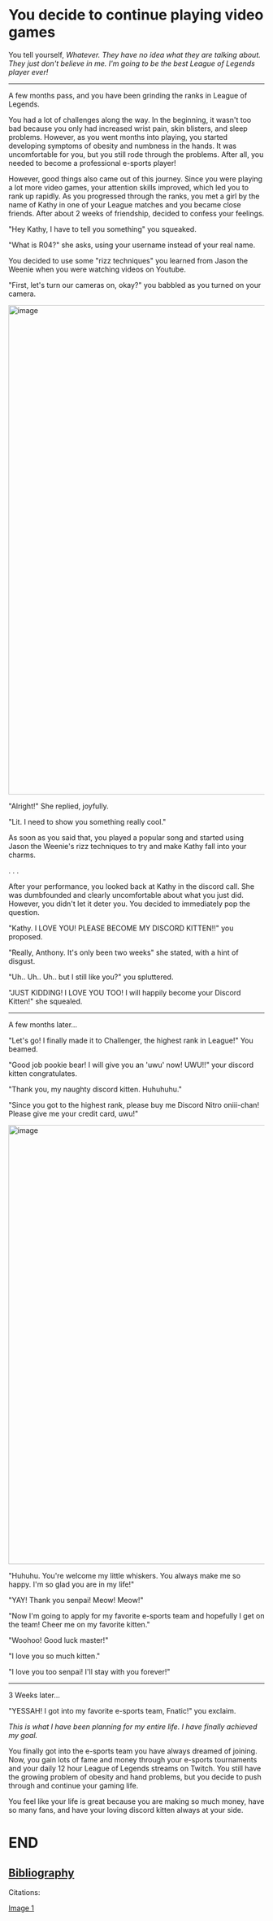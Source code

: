 # You decide to continue playing video games

You tell yourself, _Whatever. They have no idea what they are talking about. They just don't believe in me. I'm going to be the best League of Legends player ever!_

<hr>

A few months pass, and you have been grinding the ranks in League of Legends. 

You had a lot of challenges along the way. In the beginning, it wasn't too bad because you only had increased wrist pain, skin blisters, and sleep problems. However, as you went months into playing, you started developing symptoms of obesity and numbness in the hands. It was uncomfortable for you, but you still rode through the problems. After all, you needed to become a professional e-sports player!

However, good things also came out of this journey. Since you were playing a lot more video games, your attention skills improved, which led you to rank up rapidly. As you progressed through the ranks, you met a girl by the name of Kathy in one of your League matches and you became close friends. After about 2 weeks of friendship, decided to confess your feelings.  

"Hey Kathy, I have to tell you something" you squeaked. 

"What is R04?" she asks, using your username instead of your real name. 

You decided to use some "rizz techniques" you learned from Jason the Weenie when you were watching videos on Youtube. 

"First, let's turn our cameras on, okay?" you babbled as you turned on your camera. 

<img width="963" alt="image" src="https://github.com/Dubshott/CAT3Book/assets/55414361/fb916391-2659-4a48-b968-62225e7c1692">

"Alright!" She replied, joyfully. 

"Lit. I need to show you something really cool."

As soon as you said that, you played a popular song and started using Jason the Weenie's rizz techniques to try and make Kathy fall into your charms. 

.
.
.

After your performance, you looked back at Kathy in the discord call. She was dumbfounded and clearly uncomfortable about what you just did. However, you didn't let it deter you. You decided to immediately pop the question. 

"Kathy. I LOVE YOU! PLEASE BECOME MY DISCORD KITTEN!!" you proposed. 

"Really, Anthony. It's only been two weeks" she stated, with a hint of disgust.

"Uh.. Uh.. Uh.. but I still like you?" you spluttered. 

"JUST KIDDING! I LOVE YOU TOO! I will happily become your Discord Kitten!" she squealed.

<hr>

A few months later...

"Let's go! I finally made it to Challenger, the highest rank in League!" You beamed. 

"Good job pookie bear! I will give you an 'uwu' now! UWU!!" your discord kitten congratulates. 

"Thank you, my naughty discord kitten. Huhuhuhu." 

"Since you got to the highest rank, please buy me Discord Nitro oniii-chan! Please give me your credit card, uwu!" 

<img width="864" alt="image" src="https://github.com/Dubshott/CAT3Book/assets/55414361/8c668c4b-cd8b-4630-badc-322c25aab70d">

"Huhuhu. You're welcome my little whiskers. You always make me so happy. I'm so glad you are in my life!" 

"YAY! Thank you senpai! Meow! Meow!" 

"Now I'm going to apply for my favorite e-sports team and hopefully I get on the team! Cheer me on my favorite kitten." 

"Woohoo! Good luck master!" 

"I love you so much kitten."

"I love you too senpai! I'll stay with you forever!" 

<hr>

3 Weeks later...

"YESSAH! I got into my favorite e-sports team, Fnatic!" you exclaim. 

_This is what I have been planning for my entire life. I have finally achieved my goal._ 

You finally got into the e-sports team you have always dreamed of joining. Now, you gain lots of fame and money through your e-sports tournaments and your daily 12 hour League of Legends streams on Twitch. You still have the growing problem of obesity and hand problems, but you decide to push through and continue your gaming life. 

You feel like your life is great because you are making so much money, have so many fans, and have your loving discord kitten always at your side.

# END

## [Bibliography](./Bibliography.md)

Citations:

[Image 1](https://www.google.com/url?sa=i&url=https%3A%2F%2Fwww.entoin.com%2Fentertainment%2Ffat-anime-characters&psig=AOvVaw0EWdxaNMkeKvxz0H8upT33&ust=1684974468390000&source=images&cd=vfe&ved=0CBAQjRxqFwoTCMCegpfZjP8CFQAAAAAdAAAAABAE)

